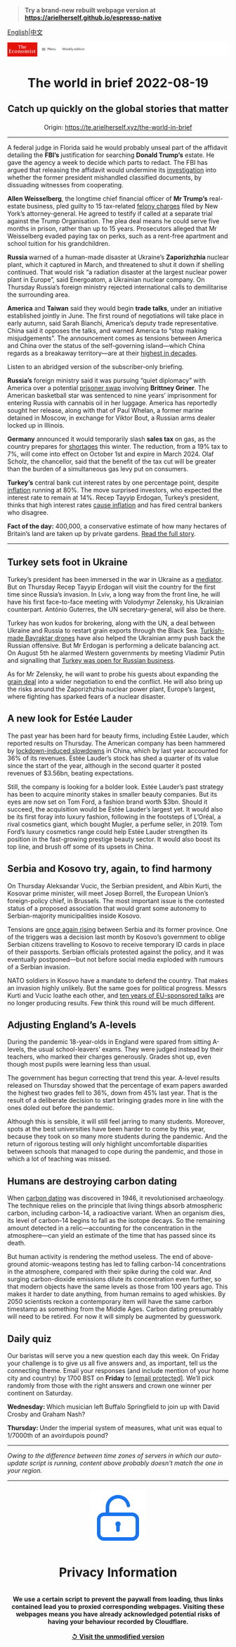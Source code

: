 > **Try a brand-new rebuilt webpage version at https://arielherself.github.io/espresso-native**

[English](https://github.com/arielherself/espresso/blob/main/README.md)|[中文](https://github-com.translate.goog/arielherself/espresso/blob/main/README.md?_x_tr_sl=en&_x_tr_tl=zh-CN&_x_tr_hl=zh-CN&_x_tr_pto=wapp)



![The Economist](menubar.png)

# <p align="center">The world in brief 2022-08-19</p>

## <p align="center">Catch up quickly on the global stories that matter</p>

<p align="center">Origin: <a href="https://te.arielherself.xyz/the-world-in-brief">https://te.arielherself.xyz/the-world-in-brief</a><hr>

A federal judge in Florida said he would probably unseal part of the affidavit detailing the <strong>FBI’s</strong> justification for searching <strong>Donald Trump’s</strong> estate. He gave the agency a week to decide which parts to redact. The FBI has argued that releasing the affidavit would undermine its [investigation](https://te.arielherself.xyz/united-states/2022/08/17/merrick-garland-is-not-naive-about-political-violence) into whether the former president mishandled classified documents, by dissuading witnesses from cooperating.

<strong>Allen Weisselberg</strong>, the longtime chief financial officer of <strong>Mr Trump’s</strong> real-estate business, pled guilty to 15 tax-related [felony charges](https://te.arielherself.xyz/the-economist-explains/2021/05/19/what-are-the-legal-troubles-facing-donald-trump) filed by New York’s attorney-general. He agreed to testify if called at a separate trial against the Trump Organisation. The plea deal means he could serve five months in prison, rather than up to 15 years. Prosecutors alleged that Mr Weisselberg evaded paying tax on perks, such as a rent-free apartment and school tuition for his grandchildren.

<strong>Russia </strong>warned of a human-made disaster at Ukraine’s <strong>Zaporizhzhia </strong>nuclear plant, which it captured in March, and threatened to shut it down if shelling continued. That would risk “a radiation disaster at the largest nuclear power plant in Europe”, said Energoatom, a Ukrainian nuclear company. On Thursday Russia’s foreign ministry rejected international calls to demilitarise the surrounding area.

<strong>America</strong> and <strong>Taiwan</strong> said they would begin <strong>trade talks</strong>, under an initiative established jointly in June. The first round of negotiations will take place in early autumn, said Sarah Bianchi, America’s deputy trade representative. China said it opposes the talks, and warned America to “stop making misjudgements”. The announcement comes as tensions between America and China over the status of the self-governing island—which China regards as a breakaway territory—are at their [highest in decades](https://te.arielherself.xyz/china/2022/08/11/how-the-crisis-over-taiwan-will-change-us-china-relations).

Listen to an abridged version of the subscriber-only briefing.

<strong>Russia’s</strong> foreign ministry said it was pursuing “quiet diplomacy” with America over a potential [prisoner swap](https://te.arielherself.xyz/the-economist-explains/2022/08/05/how-do-prisoner-swaps-work) involving <strong>Brittney Griner</strong>. The American basketball star was sentenced to nine years’ imprisonment for entering Russia with cannabis oil in her luggage. America has reportedly sought her release, along with that of Paul Whelan, a former marine detained in Moscow, in exchange for Viktor Bout, a Russian arms dealer locked up in Illinois.

<strong>Germany</strong> announced it would temporarily slash <strong>sales tax </strong>on gas, as the country prepares for [shortages](https://te.arielherself.xyz/europe/2022/07/11/europe-is-preparing-for-russian-gas-to-be-cut-off-this-winter) this winter. The reduction, from a 19% tax to 7%, will come into effect on October 1st and expire in March 2024. Olaf Scholz, the chancellor, said that the benefit of the tax cut will be greater than the burden of a simultaneous gas levy put on consumers.

<strong>Turkey’s</strong> central bank cut interest rates by one percentage point, despite [inflation](https://te.arielherself.xyz/europe/2022/07/14/turkey-grapples-with-triple-digit-inflation) running at 80%. The move surprised investors, who expected the interest rate to remain at 14%. Recep Tayyip Erdogan, Turkey’s president, thinks that high interest rates [cause inflation](https://te.arielherself.xyz/the-economist-explains/2022/01/27/is-recep-tayyip-erdogans-monetary-policy-as-mad-as-it-seems) and has fired central bankers who disagree.

<strong>Fact of the day:</strong> 400,000, a conservative estimate of how many hectares of Britain’s land are taken up by private gardens. [Read the full story](https://te.arielherself.xyz/1843/2022/08/16/the-going-gets-turf-do-lawns-have-a-future-in-the-age-of-drought).

----------

## Turkey sets foot in Ukraine

Turkey’s president has been immersed in the war in Ukraine as a [mediator](https://te.arielherself.xyz/europe/2022/08/01/the-first-grain-ship-leaves-odessa-under-a-un-brokered-deal). But on Thursday Recep Tayyip Erdogan will visit the country for the first time since Russia’s invasion. In Lviv, a long way from the front line, he will have his first face-to-face meeting with Volodymyr Zelensky, his Ukrainian counterpart. António Guterres, the UN secretary-general, will also be there.

Turkey has won kudos for brokering, along with the UN, a deal between Ukraine and Russia to restart grain exports through the Black Sea. [Turkish-made Bayraktar drones](https://te.arielherself.xyz/europe/2022/02/12/turkey-is-the-arms-industrys-new-upstart) have also helped the Ukrainian army push back the Russian offensive. But Mr Erdogan is performing a delicate balancing act. On August 5th he alarmed Western governments by meeting Vladimir Putin and signalling that [Turkey was open for Russian business](https://te.arielherself.xyz/europe/2022/02/24/turkeys-rapprochement-with-russia-may-not-survive-the-war-in-ukraine).

As for Mr Zelensky, he will want to probe his guests about expanding the [grain deal](https://te.arielherself.xyz/europe/2022/08/01/the-first-grain-ship-leaves-odessa-under-a-un-brokered-deal) into a wider negotiation to end the conflict. He will also bring up the risks around the Zaporizhzhia nuclear power plant, Europe’s largest, where fighting has sparked fears of a nuclear disaster.

## A new look for Estée Lauder

The past year has been hard for beauty firms, including Estée Lauder, which reported results on Thursday. The American company has been hammered by [lockdown-induced slowdowns](https://te.arielherself.xyz/business/2021/06/19/hit-by-covid-19-italian-makeup-makers-are-looking-pretty-again) in China, which by last year accounted for 36% of its revenues. Estée Lauder’s stock has shed a quarter of its value since the start of the year, although in the second quarter it posted revenues of $3.56bn, beating expectations.

Still, the company is looking for a bolder look. Estée Lauder’s past strategy has been to acquire minority stakes in smaller beauty companies. But its eyes are now set on Tom Ford, a fashion brand worth $3bn. Should it succeed, the acquisition would be Estée Lauder’s largest yet. It would also be its first foray into luxury fashion, following in the footsteps of L’Oréal, a rival cosmetics giant, which bought Mugler, a perfume seller, in 2019. Tom Ford’s luxury cosmetics range could help Estée Lauder strengthen its position in the fast-growing prestige beauty sector. It would also boost its top line, and brush off some of its upsets in China.

## Serbia and Kosovo try, again, to find harmony

On Thursday Aleksandar Vucic, the Serbian president, and Albin Kurti, the Kosovar prime minister, will meet Josep Borrell, the European Union’s foreign-policy chief, in Brussels. The most important issue is the contested status of a proposed association that would grant some autonomy to Serbian-majority municipalities inside Kosovo.

Tensions are [once again rising](https://te.arielherself.xyz/by-invitation/2022/03/14/the-president-of-kosovo-warns-against-the-appeasement-of-autocrats) between Serbia and its former province. One of the triggers was a decision last month by Kosovo’s government to oblige Serbian citizens travelling to Kosovo to receive temporary ID cards in place of their passports. Serbian officials protested against the policy, and it was eventually postponed—but not before social media exploded with rumours of a Serbian invasion. 

NATO soldiers in Kosovo have a mandate to defend the country. That makes an invasion highly unlikely. But the same goes for political progress. Messrs Kurti and Vucic loathe each other, and [ten years of EU-sponsored talks](https://te.arielherself.xyz/europe/2018/02/15/a-decade-since-independence-kosovo-is-still-violent) are no longer producing results. Few think this round will be much different.

## Adjusting England’s A-levels

During the pandemic 18-year-olds in England were spared from sitting A-levels, the usual school-leavers’ exams. They were judged instead by their teachers, who marked their charges generously. Grades shot up, even though most pupils were learning less than usual. 

The government has begun correcting that trend this year. A-level results released on Thursday showed that the percentage of exam papers awarded the highest two grades fell to 36%, down from 45% last year. That is the result of a deliberate decision to start bringing grades more in line with the ones doled out before the pandemic.

Although this is sensible, it will still feel jarring to many students. Moreover, spots at the best universities have been harder to come by this year, because they took on so many more students during the pandemic. And the return of rigorous testing will only highlight uncomfortable disparities between schools that managed to cope during the pandemic, and those in which a lot of teaching was missed.

## Humans are destroying carbon dating

When [carbon dating](https://te.arielherself.xyz/graphic-detail/2022/08/12/surging-fossil-fuel-emissions-are-ruining-carbon-dating) was discovered in 1946, it revolutionised archaeology. The technique relies on the principle that living things absorb atmospheric carbon, including carbon-14, a radioactive variant. When an organism dies, its level of carbon-14 begins to fall as the isotope decays. So the remaining amount detected in a relic—accounting for the concentration in the atmosphere—can yield an estimate of the time that has passed since its death. 

But human activity is rendering the method useless. The end of above-ground atomic-weapons testing has led to falling carbon-14 concentrations in the atmosphere, compared with their spike during the cold war. And surging carbon-dioxide emissions dilute its concentration even further, so that modern objects have the same levels as those from 100 years ago. This makes it harder to date anything, from human remains to aged whiskies. By 2050 scientists reckon a contemporary item will have the same carbon timestamp as something from the Middle Ages. Carbon dating presumably will need to be retired. For now it will simply be augmented by guesswork.

## Daily quiz

Our baristas will serve you a new question each day this week. On Friday your challenge is to give us all five answers and, as important, tell us the connecting theme. Email your responses (and include mention of your home city and country) by 1700 BST on <strong>Friday</strong> to [<span class="__cf_email__" data-cfemail="0d5c786477487e7d7f687e7e624d686e62636260647e79236e6260">[email&#160;protected]</span>](https://mail.google.com/mail/?view=cm&amp;fs=1&amp;tf=1&amp;to=QuizEspresso@te.arielherself.xyz). We’ll pick randomly from those with the right answers and crown one winner per continent on Saturday.

<strong>Wednesday: </strong>Which musician left Buffalo Springfield to join up with David Crosby and Graham Nash?

<strong>Thursday: </strong> Under the imperial system of measures, what unit was equal to 1/7000th of an avoirdupois pound? 

----------

*Owing to the difference between time zones of servers in which our auto-update script is running, content above probably doesn't match the one in your region.*

|<br><div align="center"><img src="unlock.png" /><h1>Privacy Information</h1></div></br>We use a certain script to prevent the paywall from loading, thus links contained lead you to proxied corresponding webpages. Visiting these webpages means you have already acknowledged potential risks of having your behaviour recorded by Cloudflare.<br><br>[&#x21BA; Visit the unmodified version](README.raw.md)<br><br>|
|-----|
